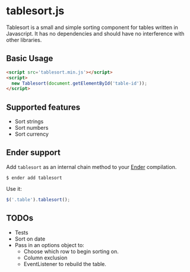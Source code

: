 # tablesort.js

Tablesort is a small and simple sorting component for tables written in Javascript. It has no dependencies and should have no interference with other libraries.

## Basic Usage

```html
<script src='tablesort.min.js'></script>
<script>
  new Tablesort(document.getElementById('table-id'));
</script>
```

## Supported features

* Sort strings
* Sort numbers
* Sort currency 

## Ender support

Add `tablesort` as an internal chain method to your [Ender](http://ender.no.de) compilation.

    $ ender add tablesort

Use it:

``` js
$('.table').tablesort();
```

## TODOs

* Tests
* Sort on date
* Pass in an options object to:
  - Choose which row to begin sorting on.
  - Column exclusion
  - EventListener to rebuild the table.
